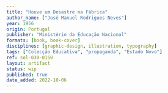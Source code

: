 ```yaml
---
title: "Houve um Desastre na Fábrica"
author_name: ["José Manuel Rodrigues Neves"]
year: 1956
origin: Portugal
publisher: "Ministério da Educação Nacional"
formats: [book, book-cover]
disciplines: [graphic-design, illustration, typography]
tags: ["Colecção Educativa", "propaganda", "Estado Novo"]
ref: sol-030-0150
layout: artifact
status: wip
published: true
date_added: 2022-10-06
---
```

